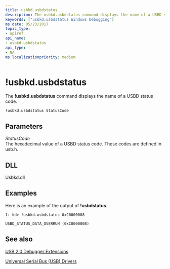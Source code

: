 ```yaml
---
title: usbkd.usbdstatus
description: The usbkd.usbdstatus command displays the name of a USBD status code.
keywords: ["usbkd.usbdstatus Windows Debugging"]
ms.date: 05/23/2017
topic_type:
- apiref
api_name:
- usbkd.usbdstatus
api_type:
- NA
ms.localizationpriority: medium
---
```


# !usbkd.usbdstatus


The **!usbkd.usbdstatus** command displays the name of a USBD status code.

```dbgcmd
!usbkd.usbdstatus StatusCode
```

## <span id="ddk__devobj_dbg"></span><span id="DDK__DEVOBJ_DBG"></span>Parameters


<span id="_______StatusCode______"></span><span id="_______statuscode______"></span><span id="_______STATUSCODE______"></span> *StatusCode*   
The hexadecimal value of a USBD status code. These codes are defined in usb.h.

## <span id="DLL"></span><span id="dll"></span>DLL


Usbkd.dll

Examples
--------

Here is an example of the output of **!usbdstatus**.

```dbgcmd
1: kd> !usbkd.usbdstatus 0xC0000008

USBD_STATUS_DATA_OVERRUN (0xC0000008)
```

## <span id="see_also"></span>See also


[USB 2.0 Debugger Extensions](usb-2-0-extensions.md)

[Universal Serial Bus (USB) Drivers](../usbcon/index.md)

 

